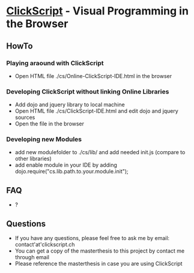 [ClickScript](http://clickscript.ch/) - Visual Programming in the Browser
=========================================================================

HowTo
-----

### Playing araound with ClickScript
- Open HTML file ./cs/Online-ClickScript-IDE.html in the browser

### Developing ClickScript without linking Online Libraries
- Add dojo and jquery library to local machine
- Open HTML file ./cs/ClickScript-IDE.html and edit dojo and jquery sources
- Open the file in the browser

### Developing new Modules
- add new modulefolder to ./cs/lib/ and add needed init.js (compare to other libraries)
- add enable module in your IDE by adding dojo.require("cs.lib.path.to.your.module.init");

FAQ
---
- ?

Questions
---------
- If you have any questions, please feel free to ask me by email: contact'at'clickscript.ch
- You can get a copy of the masterthesis to this project by contact me through email
- Please reference the masterthesis in case you are using ClickScript